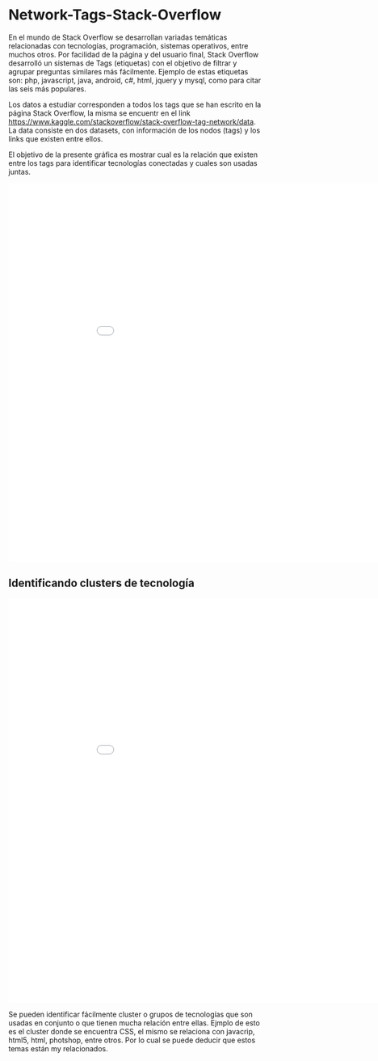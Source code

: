 # Network-Tags-Stack-Overflow

En el mundo de Stack Overflow se desarrollan variadas temáticas relacionadas con tecnologías, programación, sistemas operativos, entre muchos otros. Por facilidad de la página y del usuario final, Stack Overflow desarrolló un sistemas de Tags (etiquetas) con el objetivo de filtrar y agrupar preguntas similares más fácilmente. Ejemplo de estas etiquetas son: php, javascript, java, android, c#, html, jquery y mysql, como para citar las seis más populares.

Los datos a estudiar corresponden a todos los tags que se han escrito en la página Stack Overflow, la misma se encuentr en el link https://www.kaggle.com/stackoverflow/stack-overflow-tag-network/data. La data consiste en dos datasets, con información de los nodos (tags) y los links que existen entre ellos. 

El objetivo de la presente gráfica es mostrar cual es la relación que existen entre los tags para identificar tecnologías conectadas y cuales son usadas juntas.

<Embed src = "grafica1.html" width = "950" height = "750">

## Identificando clusters de tecnología 

<Embed src = "grafica2.html" width = "950" height = "800">

Se pueden identificar fácilmente cluster o grupos de tecnologías que son usadas en conjunto o que tienen mucha relación entre ellas. Ejmplo de esto es el cluster donde se encuentra CSS, el mismo se relaciona con javacrip, html5, html, photshop, entre otros. Por lo cual se puede deducir que estos temas están my relacionados.
